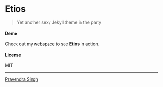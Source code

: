 Etios
=====
> Yet another sexy Jekyll theme in the party

#### Demo
Check out my [webspace](http://pravj.github.io) to see **Etios** in action.



#### License
MIT

---

[Pravendra Singh](http://pravj.github.io)
